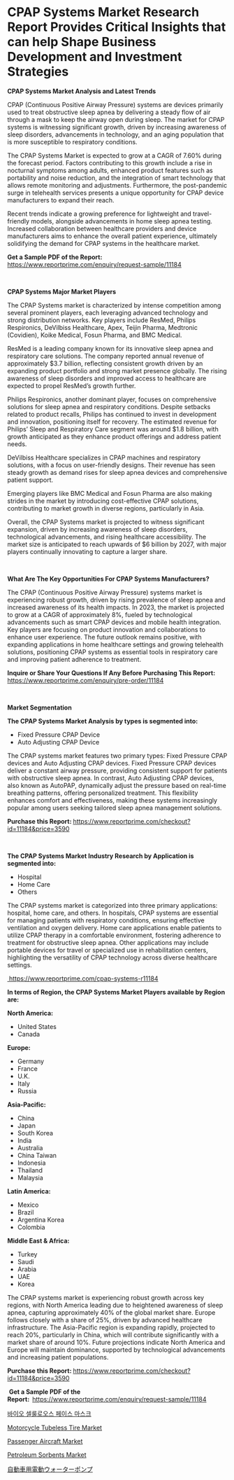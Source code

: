 <p><h1>CPAP Systems Market Research Report Provides Critical Insights that can help Shape Business Development and Investment Strategies</h1></p><p><strong>CPAP Systems Market Analysis and Latest Trends</strong></p>
<p><p>CPAP (Continuous Positive Airway Pressure) systems are devices primarily used to treat obstructive sleep apnea by delivering a steady flow of air through a mask to keep the airway open during sleep. The market for CPAP systems is witnessing significant growth, driven by increasing awareness of sleep disorders, advancements in technology, and an aging population that is more susceptible to respiratory conditions.</p><p>The CPAP Systems Market is expected to grow at a CAGR of 7.60% during the forecast period. Factors contributing to this growth include a rise in nocturnal symptoms among adults, enhanced product features such as portability and noise reduction, and the integration of smart technology that allows remote monitoring and adjustments. Furthermore, the post-pandemic surge in telehealth services presents a unique opportunity for CPAP device manufacturers to expand their reach.</p><p>Recent trends indicate a growing preference for lightweight and travel-friendly models, alongside advancements in home sleep apnea testing. Increased collaboration between healthcare providers and device manufacturers aims to enhance the overall patient experience, ultimately solidifying the demand for CPAP systems in the healthcare market.</p></p>
<p><strong>Get a Sample PDF of the Report:&nbsp;</strong> <a href="https://www.reportprime.com/enquiry/request-sample/11184">https://www.reportprime.com/enquiry/request-sample/11184</a></p>
<p>&nbsp;</p>
<p><strong>CPAP Systems Major Market Players</strong></p>
<p><p>The CPAP Systems market is characterized by intense competition among several prominent players, each leveraging advanced technology and strong distribution networks. Key players include ResMed, Philips Respironics, DeVilbiss Healthcare, Apex, Teijin Pharma, Medtronic (Covidien), Koike Medical, Fosun Pharma, and BMC Medical.</p><p>ResMed is a leading company known for its innovative sleep apnea and respiratory care solutions. The company reported annual revenue of approximately $3.7 billion, reflecting consistent growth driven by an expanding product portfolio and strong market presence globally. The rising awareness of sleep disorders and improved access to healthcare are expected to propel ResMed’s growth further.</p><p>Philips Respironics, another dominant player, focuses on comprehensive solutions for sleep apnea and respiratory conditions. Despite setbacks related to product recalls, Philips has continued to invest in development and innovation, positioning itself for recovery. The estimated revenue for Philips’ Sleep and Respiratory Care segment was around $1.8 billion, with growth anticipated as they enhance product offerings and address patient needs.</p><p>DeVilbiss Healthcare specializes in CPAP machines and respiratory solutions, with a focus on user-friendly designs. Their revenue has seen steady growth as demand rises for sleep apnea devices and comprehensive patient support.</p><p>Emerging players like BMC Medical and Fosun Pharma are also making strides in the market by introducing cost-effective CPAP solutions, contributing to market growth in diverse regions, particularly in Asia.</p><p>Overall, the CPAP Systems market is projected to witness significant expansion, driven by increasing awareness of sleep disorders, technological advancements, and rising healthcare accessibility. The market size is anticipated to reach upwards of $6 billion by 2027, with major players continually innovating to capture a larger share.</p></p>
<p>&nbsp;</p>
<p><strong>What Are The Key Opportunities For CPAP Systems Manufacturers?</strong></p>
<p><p>The CPAP (Continuous Positive Airway Pressure) systems market is experiencing robust growth, driven by rising prevalence of sleep apnea and increased awareness of its health impacts. In 2023, the market is projected to grow at a CAGR of approximately 8%, fueled by technological advancements such as smart CPAP devices and mobile health integration. Key players are focusing on product innovation and collaborations to enhance user experience. The future outlook remains positive, with expanding applications in home healthcare settings and growing telehealth solutions, positioning CPAP systems as essential tools in respiratory care and improving patient adherence to treatment.</p></p>
<p><strong>Inquire or Share Your Questions If Any Before Purchasing This Report:</strong> <a href="https://www.reportprime.com/enquiry/pre-order/11184">https://www.reportprime.com/enquiry/pre-order/11184</a></p>
<p>&nbsp;</p>
<p><strong>Market Segmentation</strong></p>
<p><strong>The CPAP Systems Market Analysis by types is segmented into:</strong></p>
<p><ul><li>Fixed Pressure CPAP Device</li><li>Auto Adjusting CPAP Device</li></ul></p>
<p><p>The CPAP systems market features two primary types: Fixed Pressure CPAP devices and Auto Adjusting CPAP devices. Fixed Pressure CPAP devices deliver a constant airway pressure, providing consistent support for patients with obstructive sleep apnea. In contrast, Auto Adjusting CPAP devices, also known as AutoPAP, dynamically adjust the pressure based on real-time breathing patterns, offering personalized treatment. This flexibility enhances comfort and effectiveness, making these systems increasingly popular among users seeking tailored sleep apnea management solutions.</p></p>
<p><strong>Purchase this Report:&nbsp;</strong><a href="https://www.reportprime.com/checkout?id=11184&price=3590">https://www.reportprime.com/checkout?id=11184&price=3590</a></p>
<p>&nbsp;</p>
<p><strong>The CPAP Systems Market Industry Research by Application is segmented into:</strong></p>
<p><ul><li>Hospital</li><li>Home Care</li><li>Others</li></ul></p>
<p><p>The CPAP systems market is categorized into three primary applications: hospital, home care, and others. In hospitals, CPAP systems are essential for managing patients with respiratory conditions, ensuring effective ventilation and oxygen delivery. Home care applications enable patients to utilize CPAP therapy in a comfortable environment, fostering adherence to treatment for obstructive sleep apnea. Other applications may include portable devices for travel or specialized use in rehabilitation centers, highlighting the versatility of CPAP technology across diverse healthcare settings.</p></p>
<p><a href="https://www.reportprime.com/cpap-systems-r11184">&nbsp;https://www.reportprime.com/cpap-systems-r11184</a></p>
<p><strong>In terms of Region, the CPAP Systems Market Players available by Region are:</strong></p>
<p>
    <p> <strong> North America: </strong>
        <ul>
            <li>United States</li>
            <li>Canada</li>
        </ul>
        </p> 
    <p> <strong> Europe: </strong>
        <ul>
            <li>Germany</li>
            <li>France</li>
            <li>U.K.</li>
            <li>Italy</li>
            <li>Russia</li>
        </ul>
        </p> 
    <p> <strong> Asia-Pacific: </strong>
        <ul>
            <li>China</li>
            <li>Japan</li>
            <li>South Korea</li>
            <li>India</li>
            <li>Australia</li>
            <li>China Taiwan</li>
            <li>Indonesia</li>
            <li>Thailand</li>
            <li>Malaysia</li>
        </ul>
        </p> 
    <p> <strong> Latin America: </strong>
        <ul>
            <li>Mexico</li>
            <li>Brazil</li>
            <li>Argentina Korea</li>
            <li>Colombia</li>
        </ul>
        </p> 
    <p> <strong> Middle East & Africa: </strong>
        <ul>
            <li>Turkey</li>
            <li>Saudi</li>
            <li>Arabia</li>
            <li>UAE</li>
            <li>Korea</li>
        </ul>
    </p>
    </p>
<p><p>The CPAP systems market is experiencing robust growth across key regions, with North America leading due to heightened awareness of sleep apnea, capturing approximately 40% of the global market share. Europe follows closely with a share of 25%, driven by advanced healthcare infrastructure. The Asia-Pacific region is expanding rapidly, projected to reach 20%, particularly in China, which will contribute significantly with a market share of around 10%. Future projections indicate North America and Europe will maintain dominance, supported by technological advancements and increasing patient populations.</p></p>
<p><strong>Purchase this Report: </strong><a href="https://www.reportprime.com/checkout?id=11184&price=3590">https://www.reportprime.com/checkout?id=11184&price=3590</a></p>
<p>&nbsp;<strong>Get a Sample PDF of the Report:&nbsp;&nbsp;</strong><a href="https://www.reportprime.com/enquiry/request-sample/11184">https://www.reportprime.com/enquiry/request-sample/11184</a></p>
<p><strong></strong></p>
<p><p><a href="https://medium.com/@ejuynpri79/%EC%84%B8%EA%B3%84-bio-cellulose-face-mask-market-%EC%9D%80-2024%EC%97%90%EC%84%9C-2031%EB%A1%9C-%EC%97%B0%ED%8F%89%EA%B7%A0-%EC%A6%9D%EA%B0%80%EC%9C%A8%EC%9D%84-%EB%B3%B4%EC%9D%BC-%EA%B2%83%EC%9C%BC%EB%A1%9C-%EC%98%88%EC%83%81%EB%90%A9%EB%8B%88%EB%8B%A4-b1445e3059d0">바이오 셀룰로오스 페이스 마스크</a></p><p><a href="https://issuu.com/reportprime-2/docs/motorcycle-tubeless-tire-market-siz_b08bad8c33dbda">Motorcycle Tubeless Tire Market</a></p><p><a href="https://issuu.com/reportprime-2/docs/passenger-aircraft-market-size-2030_d1fd5a7a18c3eb">Passenger Aircraft Market</a></p><p><a href="https://medium.com/@ikki1019/driving-factors-behind-the-petroleum-sorbents-market-trends-applications-and-regional-market-97520fb323c6">Petroleum Sorbents Market</a></p><p><a href="https://medium.com/@janrona788520/automotive-electrically-operated-water-pump-d34541624ddc?postPublishedType=initial">自動車用電動ウォーターポンプ</a></p></p>